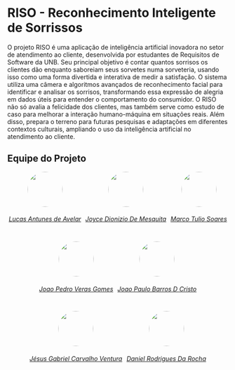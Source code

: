 # RISO - Reconhecimento Inteligente de Sorrissos
O projeto RISO é uma aplicação de inteligência artificial inovadora no setor de atendimento ao cliente, desenvolvida por estudantes de Requisitos de Software da UNB. Seu principal objetivo é contar quantos sorrisos os clientes dão enquanto saboreiam seus sorvetes numa sorveteria, usando isso como uma forma divertida e interativa de medir a satisfação. O sistema utiliza uma câmera e algoritmos avançados de reconhecimento facial para identificar e analisar os sorrisos, transformando essa expressão de alegria em dados úteis para entender o comportamento do consumidor. O RISO não só avalia a felicidade dos clientes, mas também serve como estudo de caso para melhorar a interação humano-máquina em situações reais. Além disso, prepara o terreno para futuras pesquisas e adaptações em diferentes contextos culturais, ampliando o uso da inteligência artificial no atendimento ao cliente.

## Equipe do Projeto
<center>
    <div style="display: flex; flex-direction: row; gap: 10px; flex-wrap: wrap; justify-content: center;">
        <div>
            <a href="https://github.com/LucasAvelar2711">
                <img style="border-radius: 50%;" src="https://github.com/LucasAvelar2711.png" width="80px"/>
                <h6 class="text-center">Lucas Antunes de Avelar</h6>
            </a>
        </div>
        <div>
            <a href="https://github.com/joycejdm">
                <img style="border-radius: 50%;" src="https://github.com/joycejdm.png" width="80px"/>
                <h6 class="text-center">Joyce Dionizio De Mesquita</h6>
            </a>
        </div>
        <div>
            <a href="https://github.com/MarcoTulioSoares">
                <img style="border-radius: 50%;" src="https://github.com/MarcoTulioSoares.png" width="80px"/>
                <h6 class="text-center">Marco Tulio Soares</h6>
            </a>
        </div>
        <div>
            <a href="https://github.com/JoosPerro">
                <img style="border-radius: 50%;" src="https://github.com/JoosPerro.png" width="80px"/>
                <h6 class="text-center">Joao Pedro Veras Gomes</h6>
            </a>
        </div>
        <div>
            <a href="https://github.com/joaopb1-xps">
                <img style="border-radius: 50%;" src="https://github.com/joaopb1.png" width="80px"/>
                <h6 class="text-center">Joao Paulo Barros D Cristo</h6>
            </a>
        </div>
        <div>
            <a href="https://github.com/xGabrielCv/xGabrielCv">
                <img style="border-radius: 50%;" src="https://github.com/xGabrielCv.png" width="80px"/>
                <h6 class="text-center">Jésus Gabriel Carvalho Ventura</h6>
            </a>
        </div>
        <div>
            <a href="https://github.com/DanielRogs">
                <img style="border-radius: 50%;" src="https://avatars.githubusercontent.com/u/90018065?v=4" width="80px"/>
                <h6 class="text-center">Daniel Rodrigues Da Rocha</h6>
            </a>
        </div>
    </div>
</center>

